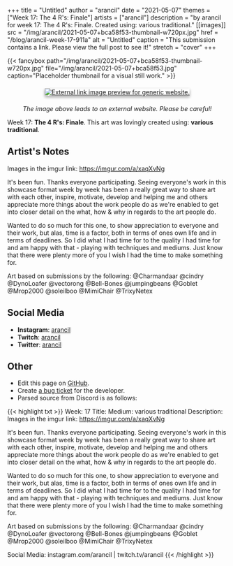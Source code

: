 +++
title =       "Untitled"
author =      "arancil"
date =        "2021-05-07"
themes =      ["Week 17: The 4 R's: Finale"]
artists =     ["arancil"]
description = "by arancil for week 17: The 4 R's: Finale. Created using: various traditional."
[[images]]
      src = "/img/arancil/2021-05-07+bca58f53-thumbnail-w720px.jpg"
      href = "/blog/arancil-week-17-911a"
      alt = "Untitled"
      caption = "This submission contains a link. Please view the full post to see it!"
      stretch = "cover"
+++

{{< fancybox path="/img/arancil/2021-05-07+bca58f53-thumbnail-w720px.jpg" file="/img/arancil/2021-05-07+bca58f53.jpg" caption="Placeholder thumbnail for a visual still work." >}}
<div style="text-align: center; margin: 1.5em; margin-top: 1.5em;" ><a href="https://imgur.com/a/xaqXvNg" target="_blank"><img src="https://i.imgur.com/WjnymKA.jpeg?fb" alt="External link image preview for generic website." style="box-shadow: 0 3px 6px rgb(0 0 0 / 16%), 0 3px 6px rgb(0 0 0 / 23%);"/></a></div><p style="text-align: center"><i>The image above leads to an external website. Please be careful!</i></p>

Week 17: **The 4 R's: Finale**. This art was lovingly created using: **various traditional**.

## Artist's Notes

Images in the imgur link: https://imgur.com/a/xaqXvNg

It's been fun. Thanks everyone participating. Seeing everyone's work in this showcase format week by week has been a really great way to share art with each other, inspire, motivate, develop and helping me and others appreciate more things about the work people do as we're enabled to get into closer detail on the what, how & why in regards to the art people do. 

Wanted to do so much for this one, to show appreciation to everyone and their work, but alas, time is a factor, both in terms of ones own life and in terms of deadlines. So I did what I had time for to the quality I had time for and am happy with that - playing with techniques and mediums. Just know that there were plenty more of you I wish I had the time to make something for.

Art based on submissions by the following:
@Charmandaar @cindry @DynoLoafer @vectorong @Bell-Bones @jumpingbeans @Goblet @Mrop2000 @soleilboo @MimiChair @TrixyNetex

## Social Media

- **Instagram**: <a href='https://instagram.com/arancil' target='_blank'>arancil</a>
- **Twitch**: <a href='https://twitch.tv/arancil' target='_blank'>arancil</a>
- **Twitter**: <a href='https://twitter.com/arancil' target='_blank'>arancil</a>

## Other

- Edit this page on [GitHub](https://github.com/teaminkling/web-refresh/edit/main/content/blog/arancil-week-17-911a.md).
- Create [a bug ticket](https://github.com/teaminkling/web-refresh/issues/new?assignees=&labels=bug&template=problem-report.md&title=) for the developer.
- Parsed source from Discord is as follows:

{{< highlight txt >}}
Week: 17
Title: 
Medium: various traditional
Description: 
Images in the imgur link: https://imgur.com/a/xaqXvNg

It's been fun. Thanks everyone participating. Seeing everyone's work in this showcase format week by week has been a really great way to share art with each other, inspire, motivate, develop and helping me and others appreciate more things about the work people do as we're enabled to get into closer detail on the what, how & why in regards to the art people do. 

Wanted to do so much for this one, to show appreciation to everyone and their work, but alas, time is a factor, both in terms of ones own life and in terms of deadlines. So I did what I had time for to the quality I had time for and am happy with that - playing with techniques and mediums. Just know that there were plenty more of you I wish I had the time to make something for.

Art based on submissions by the following:
@Charmandaar @cindry @DynoLoafer @vectorong @Bell-Bones @jumpingbeans @Goblet @Mrop2000 @soleilboo @MimiChair @TrixyNetex 

Social Media: instagram.com/arancil | twitch.tv/arancil
{{< /highlight >}}
